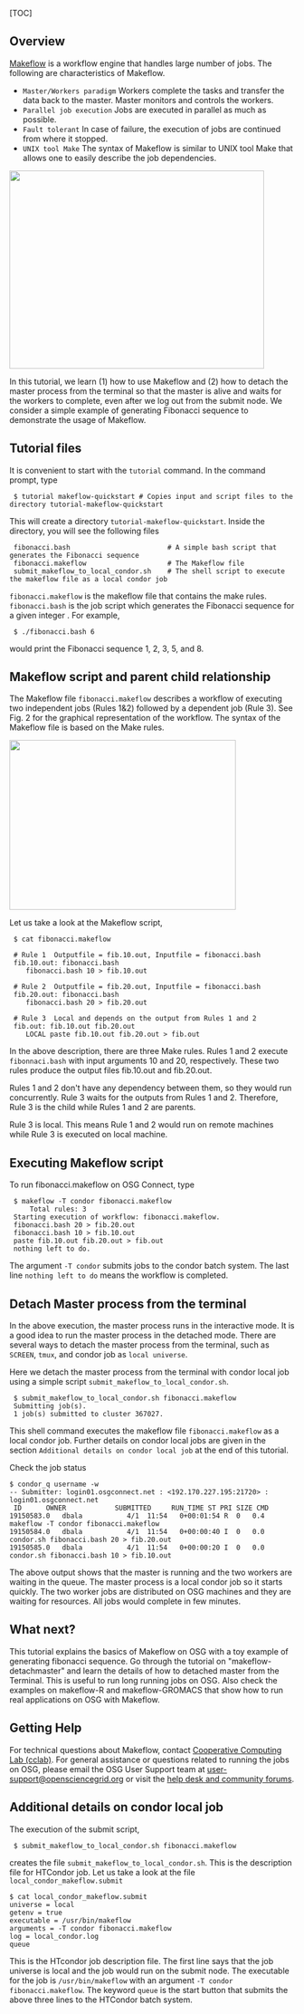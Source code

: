 
[title]: - "Makeflow - Quickstart"
[TOC]
 
## Overview

[Makeflow](http://ccl.cse.nd.edu/software/makeflow/) is a workflow engine that handles large number 
of jobs. The following are characteristics of Makeflow.

*    `Master/Workers paradigm`  Workers complete the tasks and transfer the data back to the master. Master 
monitors and controls the workers.
*    `Parallel job execution` Jobs are executed in parallel as much as possible.
*    `Fault tolerant` In case of failure, the execution of jobs are  continued from where it stopped. 
*    `UNIX tool Make` The syntax of Makeflow is similar to UNIX tool Make that allows one to easily describe the job dependencies.  

<img src="https://raw.githubusercontent.com/OSGConnect/tutorial-makeflow-quickstart/master/Figs/MWFig.png" width="450px" height="350px" />

In this tutorial, we learn (1) how to use Makeflow and (2) how to detach the master process 
from the terminal so that 
the master is alive and waits for the workers to complete, even after we log out from the submit node. We 
consider a simple example of generating Fibonacci sequence to demonstrate the usage of Makeflow. 

## Tutorial files

It is convenient to start with the `tutorial` command. In the command prompt, type

     $ tutorial makeflow-quickstart # Copies input and script files to the directory tutorial-makeflow-quickstart
 
This will create a directory `tutorial-makeflow-quickstart`. Inside the directory, you will see the following files

     fibonacci.bash                        # A simple bash script that generates the Fibonacci sequence
     fibonacci.makeflow                    # The Makeflow file 
     submit_makeflow_to_local_condor.sh    # The shell script to execute the makeflow file as a local condor job

`fibonacci.makeflow` is the makeflow file that contains the make rules.  `fibonacci.bash` is the job 
script which generates the Fibonacci sequence for a given integer . For example, 

     $ ./fibonacci.bash 6

would print the Fibonacci sequence 1, 2, 3, 5, and 8. 

## Makeflow script and parent child relationship

The Makeflow file `fibonacci.makeflow` describes a workflow of executing two independent jobs (Rules 1&2) followed by a
dependent job (Rule 3). See Fig. 2 for the graphical representation of the workflow. The syntax of the Makeflow file is based on the Make rules.   

<img src="https://raw.githubusercontent.com/OSGConnect/tutorial-makeflow-quickstart/master/Figs/FibFig.png" width="400px" height="300px" />

Let us take a look at the Makeflow script, 

     $ cat fibonacci.makeflow

     # Rule 1  Outputfile = fib.10.out, Inputfile = fibonacci.bash
     fib.10.out: fibonacci.bash
        fibonacci.bash 10 > fib.10.out

     # Rule 2  Outputfile = fib.20.out, Inputfile = fibonacci.bash
     fib.20.out: fibonacci.bash
        fibonacci.bash 20 > fib.20.out

     # Rule 3  Local and depends on the output from Rules 1 and 2 
     fib.out: fib.10.out fib.20.out
        LOCAL paste fib.10.out fib.20.out > fib.out

In the above description, there are three Make rules.  Rules 1 and 2  execute `fibonnaci.bash` with input arguments 10 and 20, respectively. These two rules produce the output files fib.10.out and fib.20.out.  

Rules 1 and 2 don't have any dependency between them, so they would run concurrently. Rule 3 waits for the outputs 
from Rules 1 and 2. Therefore, Rule 3 is the child while Rules 1 and 2 are parents. 

Rule 3 is local. This means Rule 1 and 2 would run on remote machines while Rule 3 is executed on local machine. 

## Executing Makeflow script 

To run fibonacci.makeflow on OSG Connect, type 

     $ makeflow -T condor fibonacci.makeflow 
         Total rules: 3
     Starting execution of workflow: fibonacci.makeflow.
     fibonacci.bash 20 > fib.20.out
     fibonacci.bash 10 > fib.10.out
     paste fib.10.out fib.20.out > fib.out
     nothing left to do.

The argument `-T condor` submits jobs to the condor batch system. The 
last line `nothing left to do` means the workflow is completed. 

## Detach Master process from the terminal

In the above execution, the master process runs in the interactive mode. It is a good idea to run the master 
process in the detached mode. There are several ways to detach the master process from the terminal, such as `SCREEN`, `tmux`, and condor job 
as `local universe`. 

Here we detach the master process from the terminal with condor local job using a 
simple script `submit_makeflow_to_local_condor.sh`.

     $ submit_makeflow_to_local_condor.sh fibonacci.makeflow
     Submitting job(s).
     1 job(s) submitted to cluster 367027.

This shell command executes the makeflow file `fibonacci.makeflow` as a local condor job. Further details on 
condor local jobs are given in the section `Additional details on condor local job` at the end of this tutorial. 

Check the job status

    $ condor_q username -w
    -- Submitter: login01.osgconnect.net : <192.170.227.195:21720> : login01.osgconnect.net
     ID      OWNER            SUBMITTED     RUN_TIME ST PRI SIZE CMD
    19150583.0   dbala           4/1  11:54   0+00:01:54 R  0   0.4  makeflow -T condor fibonacci.makeflow
    19150584.0   dbala           4/1  11:54   0+00:00:40 I  0   0.0  condor.sh fibonacci.bash 20 > fib.20.out
    19150585.0   dbala           4/1  11:54   0+00:00:20 I  0   0.0  condor.sh fibonacci.bash 10 > fib.10.out

The above output shows that the master is running and the two workers are waiting in the queue. The master process 
is a local condor job so it starts quickly. The two worker jobs are distributed on OSG machines and they are 
waiting for resources. All jobs would complete in few minutes.

## What next?

This tutorial explains the basics of Makeflow on OSG with a toy example of generating fibonacci sequence. Go 
through the tutorial on "makeflow-detachmaster" and  learn the details of how to detached master from the 
Terminal. This is useful to 
run long running jobs on OSG. Also check 
the examples on makeflow-R and makeflow-GROMACS that show how to run real applications on OSG with Makeflow.

## Getting Help
For technical questions about Makeflow,  contact [Cooperative Computing Lab (cclab)](http://ccl.cse.nd.edu/software/help/).
For general assistance or questions related to running the jobs on OSG, please email the OSG User Support team  at [user-support@opensciencegrid.org](mailto:user-support@opensciencegrid.org) or visit the [help desk and community forums](http://support.opensciencegrid.org).
                                     

## Additional details on condor local job

The execution of the submit script, 

     $ submit_makeflow_to_local_condor.sh fibonacci.makeflow 

creates the file `submit_makeflow_to_local_condor.sh`. This is the  description file for HTCondor job. Let us 
take a look at the file `local_condor_makeflow.submit`

    $ cat local_condor_makeflow.submit
    universe = local
    getenv = true
    executable = /usr/bin/makeflow
    arguments = -T condor fibonacci.makeflow
    log = local_condor.log
    queue


This is the HTcondor job description file.  The first line says that the job universe is local and the job would
run on the submit node. The executable for the job is `/usr/bin/makeflow` with an argument `-T condor fibonacci.makeflow`. The keyword `queue` is the start button
that submits the above three lines to the HTCondor batch system.



